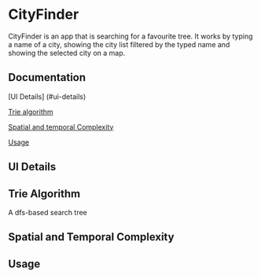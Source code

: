 # CityFinder

CityFinder is an app that is searching for a favourite tree. It works by typing a name of a city, showing the city list filtered by the typed name
and showing the selected city on a map.

## Documentation

[UI Details] (#ui-details)

[Trie algorithm](#trie-algorithm)

[Spatial and temporal Complexity](#complexity)

[Usage](#usage)

## UI Details


## Trie Algorithm

A dfs-based search tree

## Spatial and Temporal Complexity 

## Usage

